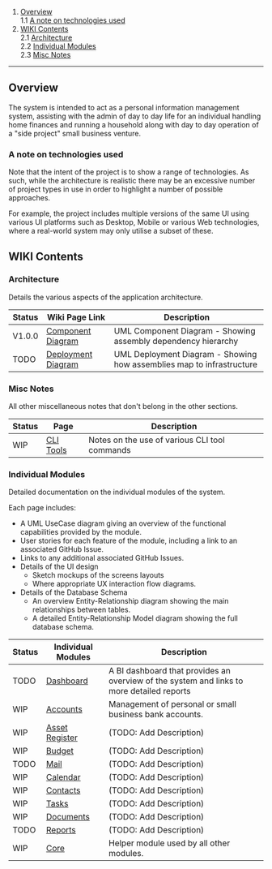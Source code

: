 1. [Overview](#overview)  
  1.1 [A note on technologies used](#A-note-on-technologies-used)
2. [WIKI Contents](#WIKI-Contents)  
  2.1 [Architecture](#Architecture )  
  2.2 [Individual Modules](#Individual-Modules)  
  2.3 [Misc Notes](#Misc-Notes)  

***

## Overview

The system is intended to act as a personal information management system, assisting with the admin of day to day life for an individual handling home finances and running a household along with day to day operation of a "side project" small business venture.

### A note on technologies used

Note that the intent of the project is to show a range of technologies. As such, while the architecture is realistic there may be an excessive number of project types in use in order to highlight a number of possible approaches.  

For example, the project includes multiple versions of the same UI using various UI platforms such as Desktop, Mobile or various Web technologies, where a real-world system may only utilise a subset of these.

## WIKI Contents

### Architecture

Details the various aspects of the application architecture.

| Status | Wiki Page Link |  Description |
| ------ | ------------ | ----------- |
| V1.0.0 | [Component Diagram](https://github.com/SimonGeering/AdminAssistant/wiki/Architecture) | UML Component Diagram - Showing assembly dependency hierarchy |
| TODO | [Deployment Diagram](https://github.com/SimonGeering/AdminAssistant/wiki/Architecture) | UML Deployment Diagram - Showing how assemblies map to infrastructure |

### Misc Notes

All other miscellaneous notes that don't belong in the other sections.
  
| Status | Page    | Description |
| ------ | ------------ | ----------- |
| WIP    | [CLI Tools](https://github.com/SimonGeering/AdminAssistant/wiki/Misc-CLI-Tools) | Notes on the use of various CLI tool commands |

### Individual Modules

Detailed documentation on the individual modules of the system.  

Each page includes:

* A UML UseCase diagram giving an overview of the functional capabilities provided by the module.
* User stories for each feature of the module, including a link to an associated GitHub Issue.
* Links to any additional associated GitHub Issues.
* Details of the UI design
  * Sketch mockups of the screens layouts
  * Where appropriate UX interaction flow diagrams.
* Details of the Database Schema
  * An overview Entity-Relationship diagram showing the main relationships between tables.
  * A detailed Entity-Relationship Model diagram showing the full database schema.  

| Status | Individual Modules | Description |
| ------ | ------------------ | ----------- |
| TODO   | [Dashboard](https://github.com/SimonGeering/AdminAssistant/wiki/Dashboard-Module) | A BI dashboard that provides an overview of the system and links to more detailed reports |
| WIP    | [Accounts](https://github.com/SimonGeering/AdminAssistant/wiki/Accounts-Module) | Management of personal or small business bank accounts. |  
| WIP    | [Asset Register](https://github.com/SimonGeering/AdminAssistant/wiki/Asset-Register-Module) | (TODO: Add Description) |
| WIP    | [Budget](https://github.com/SimonGeering/AdminAssistant/wiki/Budget-Module) | (TODO: Add Description) |
| TODO   | [Mail](https://github.com/SimonGeering/AdminAssistant/wiki/Mail-Module) | (TODO: Add Description) |
| WIP    | [Calendar](https://github.com/SimonGeering/AdminAssistant/wiki/Calendar-Module) | (TODO: Add Description) |
| WIP    | [Contacts](https://github.com/SimonGeering/AdminAssistant/wiki/Contacts-Module) | (TODO: Add Description) |
| WIP    | [Tasks](https://github.com/SimonGeering/AdminAssistant/wiki/Tasks-Module) | (TODO: Add Description) |
| WIP    | [Documents](https://github.com/SimonGeering/AdminAssistant/wiki/Documents-Module) | (TODO: Add Description) |
| TODO   | [Reports](https://github.com/SimonGeering/AdminAssistant/wiki/Reports-Module) | (TODO: Add Description) |
| WIP    | [Core](https://github.com/SimonGeering/AdminAssistant/wiki/Core-Module) | Helper module used by all other modules. |
